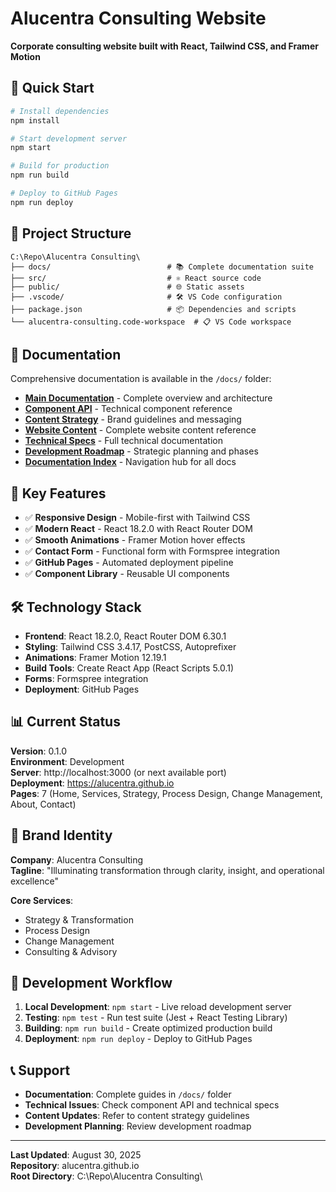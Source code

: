 # Alucentra Consulting Website

**Corporate consulting website built with React, Tailwind CSS, and Framer Motion**

## 🚀 Quick Start

```bash
# Install dependencies
npm install

# Start development server
npm start

# Build for production
npm run build

# Deploy to GitHub Pages
npm run deploy
```

## 📁 Project Structure

```
C:\Repo\Alucentra Consulting\
├── docs/                          # 📚 Complete documentation suite
├── src/                           # ⚛️ React source code
├── public/                        # 🌐 Static assets
├── .vscode/                       # 🛠️ VS Code configuration
├── package.json                   # 📦 Dependencies and scripts
└── alucentra-consulting.code-workspace  # 📋 VS Code workspace
```

## 📖 Documentation

Comprehensive documentation is available in the `/docs/` folder:

- **[Main Documentation](./docs/README.md)** - Complete overview and architecture
- **[Component API](./docs/component-api.md)** - Technical component reference  
- **[Content Strategy](./docs/content-strategy.md)** - Brand guidelines and messaging
- **[Website Content](./docs/website-content.md)** - Complete website content reference
- **[Technical Specs](./docs/technical-specs.md)** - Full technical documentation
- **[Development Roadmap](./docs/development-roadmap.md)** - Strategic planning and phases
- **[Documentation Index](./docs/index.md)** - Navigation hub for all docs

## 🎯 Key Features

- ✅ **Responsive Design** - Mobile-first with Tailwind CSS
- ✅ **Modern React** - React 18.2.0 with React Router DOM
- ✅ **Smooth Animations** - Framer Motion hover effects
- ✅ **Contact Form** - Functional form with Formspree integration
- ✅ **GitHub Pages** - Automated deployment pipeline
- ✅ **Component Library** - Reusable UI components

## 🛠️ Technology Stack

- **Frontend**: React 18.2.0, React Router DOM 6.30.1
- **Styling**: Tailwind CSS 3.4.17, PostCSS, Autoprefixer
- **Animations**: Framer Motion 12.19.1
- **Build Tools**: Create React App (React Scripts 5.0.1)
- **Forms**: Formspree integration
- **Deployment**: GitHub Pages

## 📊 Current Status

**Version**: 0.1.0  
**Environment**: Development  
**Server**: http://localhost:3000 (or next available port)  
**Deployment**: https://alucentra.github.io  
**Pages**: 7 (Home, Services, Strategy, Process Design, Change Management, About, Contact)  

## 🎨 Brand Identity

**Company**: Alucentra Consulting  
**Tagline**: "Illuminating transformation through clarity, insight, and operational excellence"  

**Core Services**:
- Strategy & Transformation
- Process Design  
- Change Management
- Consulting & Advisory

## 🔄 Development Workflow

1. **Local Development**: `npm start` - Live reload development server
2. **Testing**: `npm test` - Run test suite (Jest + React Testing Library)
3. **Building**: `npm run build` - Create optimized production build
4. **Deployment**: `npm run deploy` - Deploy to GitHub Pages

## 📞 Support

- **Documentation**: Complete guides in `/docs/` folder
- **Technical Issues**: Check component API and technical specs
- **Content Updates**: Refer to content strategy guidelines
- **Development Planning**: Review development roadmap

---

**Last Updated**: August 30, 2025  
**Repository**: alucentra.github.io  
**Root Directory**: C:\Repo\Alucentra Consulting\
